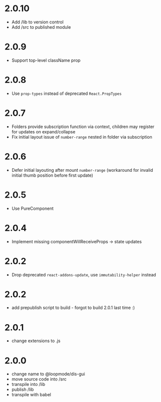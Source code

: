 # 2.0.10

- Add /lib to version control
- Add /src to published module

# 2.0.9

- Support top-level className prop

# 2.0.8

- Use `prop-types` instead of deprecated `React.PropTypes`

# 2.0.7

- Folders provide subscription function via context, children may register for updates on expand/collapse
- Fix initial layout issue of `number-range` nested in folder via subscription 

# 2.0.6

- Defer initial layouting after mount `number-range` (workaround for invalid initial thumb position before first update)

# 2.0.5

- Use PureComponent

# 2.0.4

- Implement missing componentWillReceiveProps -> state updates

# 2.0.2

- Drop deprecated `react-addons-update`, use `immutability-helper` instead

# 2.0.2

- add prepublish script to build - forgot to build 2.0.1 last time :)

# 2.0.1

- change extensions to .js

# 2.0.0

- change name to @loopmode/dis-gui
- move source code into /src
- transpile into /lib
- publish /lib
- transpile with babel
